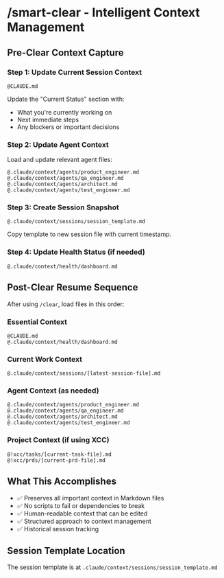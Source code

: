 # /smart-clear - Intelligent Context Management

## Pre-Clear Context Capture

### Step 1: Update Current Session Context

```
@CLAUDE.md
```

Update the "Current Status" section with:

- What you're currently working on
- Next immediate steps
- Any blockers or important decisions

### Step 2: Update Agent Context

Load and update relevant agent files:

```
@.claude/context/agents/product_engineer.md
@.claude/context/agents/qa_engineer.md
@.claude/context/agents/architect.md
@.claude/context/agents/test_engineer.md
```

### Step 3: Create Session Snapshot

```
@.claude/context/sessions/session_template.md
```

Copy template to new session file with current timestamp.

### Step 4: Update Health Status (if needed)

```
@.claude/context/health/dashboard.md
```

## Post-Clear Resume Sequence

After using `/clear`, load files in this order:

### Essential Context

```
@CLAUDE.md
@.claude/context/health/dashboard.md
```

### Current Work Context

```
@.claude/context/sessions/[latest-session-file].md
```

### Agent Context (as needed)

```
@.claude/context/agents/product_engineer.md
@.claude/context/agents/qa_engineer.md
@.claude/context/agents/architect.md
@.claude/context/agents/test_engineer.md
```

### Project Context (if using XCC)

```
@!xcc/tasks/[current-task-file].md
@!xcc/prds/[current-prd-file].md
```

## What This Accomplishes

- ✅ Preserves all important context in Markdown files
- ✅ No scripts to fail or dependencies to break
- ✅ Human-readable context that can be edited
- ✅ Structured approach to context management
- ✅ Historical session tracking

## Session Template Location

The session template is at `.claude/context/sessions/session_template.md`
